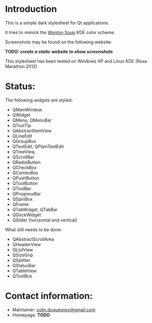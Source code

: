 Introduction
==================

This is a simple dark stylesheet for Qt applications. 

It tries to mimick the [Wonton Soup](http://kde-look.org/content/show.php/?content=148680 "Wonton Soup") KDE color scheme.

Screenshots may be found on the following website: 

**TODO: ***create a static website to show screenshots*****

This stylesheet has been tested on Windows XP and Linux KDE (Rosa Marathon 2012)

Status:
==============

The following widgets are styled: 

 - QMainWindow
 - QWidget
 - QMenu, QMenuBar
 - QToolTip
 - QAbstractItemView
 - QLineEdit
 - QGroupBox
 - QTextEdit, QPlainTextEdit
 - QTreeView,
 - QScrollBar
 - QRadioButton
 - QCheckBox
 - QComboBox
 - QPushButton
 - QToolButton
 - QToolBar
 - QProgressBar
 - QSpinBox
 - QFrame
 - QTabWidget, QTabBar
 - QDockWidget
 - QSlider (horizontal and vertical)

What still needs to be done:

 - QAbstractScrollArea
 - QHeaderView
 - QListView
 - QSizeGrip
 - QSplitter
 - QStatusBar
 - QTableView
 - QToolBox 

Contact information:
===========================

  - Maintainer: colin.duquesnoy@gmail.com
  - Homepage: **TODO**